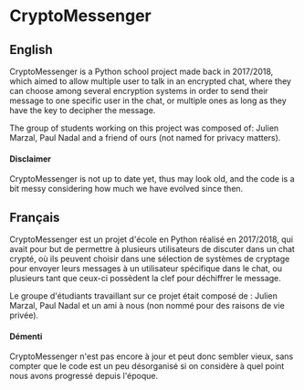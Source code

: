# CryptoMessenger

## English

CryptoMessenger is a Python school project made back in 2017/2018, which aimed to allow multiple user to talk in an encrypted chat, where they can choose among several encryption systems in order to send their message to one specific user in the chat, or multiple ones as long as they have the key to decipher the message.

The group of students working on this project was composed of: Julien Marzal, Paul Nadal and a friend of ours (not named for privacy matters).

#### Disclaimer
  CryptoMessenger is not up to date yet, thus may look old, and the code is a bit messy considering how much we have evolved since then.
  
## Français

CryptoMessenger est un projet d'école en Python réalisé en 2017/2018, qui avait pour but de permettre à plusieurs utilisateurs de discuter dans un chat crypté, où ils peuvent choisir dans une sélection de systèmes de cryptage pour envoyer leurs messages à un utilisateur spécifique dans le chat, ou plusieurs tant que ceux-ci possèdent la clef pour déchiffrer le message.

Le groupe d'étudiants travaillant sur ce projet était composé de : Julien Marzal, Paul Nadal et un ami à nous (non nommé pour des raisons de vie privée).

#### Démenti
  CryptoMessenger n'est pas encore à jour et peut donc sembler vieux, sans compter que le code est un peu désorganisé si on considère à quel point nous avons progressé depuis l'époque.

